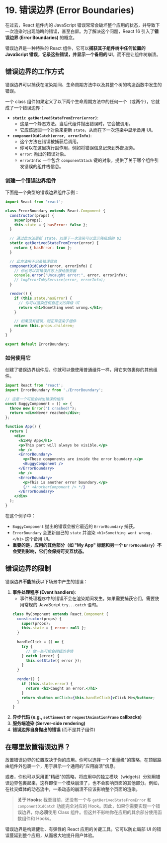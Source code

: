 # 19. 错误边界 (Error Boundaries)

在过去，React 组件内的 JavaScript 错误常常会破坏整个应用的状态，并导致下一次渲染时出现隐晦的错误，甚至白屏。为了解决这个问题，React 16 引入了**错误边界 (Error Boundaries)** 的概念。

错误边界是一种特殊的 React 组件，它可以**捕获其子组件树中任何位置的 JavaScript 错误，记录这些错误，并显示一个备用的 UI**，而不是让组件树崩溃。

## 错误边界的工作方式

错误边界可以捕获在渲染期间、生命周期方法中以及其整个树的构造函数中发生的错误。

一个 class 组件如果定义了以下两个生命周期方法中的任何一个（或两个），它就成了一个错误边界：

- **`static getDerivedStateFromError(error)`**:
    - 这是一个静态方法。当后代组件抛出错误时，它会被调用。
    - 它应该返回一个对象来更新 `state`，从而在下一次渲染中显示备用 UI。
- **`componentDidCatch(error, errorInfo)`**:
    - 这个方法在错误被捕获后调用。
    - 你可以在这里执行副作用，例如将错误信息记录到外部服务。
    - `error`: 抛出的错误对象。
    - `errorInfo`: 一个包含 `componentStack` 键的对象，提供了关于哪个组件引发错误的组件栈信息。

### 创建一个错误边界组件

下面是一个典型的错误边界组件示例：

```jsx
import React from 'react';

class ErrorBoundary extends React.Component {
  constructor(props) {
    super(props);
    this.state = { hasError: false };
  }

  // 通过此方法更新 state，以便下一次渲染可以显示降级后的 UI
  static getDerivedStateFromError(error) {
    return { hasError: true };
  }

  // 此方法用于记录错误信息
  componentDidCatch(error, errorInfo) {
    // 你也可以将错误日志上报给服务器
    console.error("Uncaught error:", error, errorInfo);
    // logErrorToMyService(error, errorInfo);
  }

  render() {
    if (this.state.hasError) {
      // 你可以渲染任何自定义的降级 UI
      return <h1>Something went wrong.</h1>;
    }

    // 如果没有错误，则正常渲染子组件
    return this.props.children; 
  }
}

export default ErrorBoundary;
```

### 如何使用它

创建了错误边界组件后，你就可以像使用普通组件一样，用它来包裹你的其他组件。

```jsx
import React from 'react';
import ErrorBoundary from './ErrorBoundary';

// 这是一个可能会抛出错误的组件
const BuggyComponent = () => {
  throw new Error("I crashed!");
  return <div>Never reached</div>;
};

function App() {
  return (
    <div>
      <h1>My App</h1>
      <p>This part will always be visible.</p>
      <hr />
      <ErrorBoundary>
        <p>These components are inside the error boundary.</p>
        <BuggyComponent />
      </ErrorBoundary>
      <hr />
      <ErrorBoundary>
        <p>This is another error boundary.</p>
        {/* <AnotherComponent /> */}
      </ErrorBoundary>
    </div>
  );
}
```
在这个例子中：
- `BuggyComponent` 抛出的错误会被它最近的 `ErrorBoundary` 捕获。
- `ErrorBoundary` 会更新自己的 `state` 并渲染 `<h1>Something went wrong.</h1>` 这个备用 UI。
- **重要的是，应用的其他部分（如 "My App" 标题和另一个 `ErrorBoundary`）不会受到影响，它们会保持可交互状态。**

## 错误边界的限制

错误边界**不能**捕获以下场景中产生的错误：

1.  **事件处理程序 (Event handlers)**:
    - 事件处理程序中的错误不会在渲染期间发生。如果需要捕获它们，需要使用常规的 JavaScript `try...catch` 语句。
    ```jsx
    class MyComponent extends React.Component {
      constructor(props) {
        super(props);
        this.state = { error: null };
      }
      
      handleClick = () => {
        try {
          // 做一些可能会抛错的事情
        } catch (error) {
          this.setState({ error });
        }
      }
      
      render() {
        if (this.state.error) {
          return <h1>Caught an error.</h1>
        }
        return <button onClick={this.handleClick}>Click Me</button>;
      }
    }
    ```
2.  **异步代码 (e.g., `setTimeout` or `requestAnimationFrame` callbacks)**
3.  **服务端渲染 (Server-side rendering)**
4.  **错误边界自身抛出的错误** (而不是其子组件)

## 在哪里放置错误边界？

放置错误边界的位置取决于你的应用。你可以选择一个"重量级"的策略，在顶层路由组件外包裹一个，用于展示一个通用的"应用崩溃"信息。

或者，你也可以采用更"精细"的策略，将应用中的独立模块（widgets）分别用错误边界包裹起来，这样即使一个模块崩溃了，也不会影响页面的其他部分。例如，在社交媒体的动态流中，一条动态的崩溃不应该影响整个页面的渲染。

> **关于 Hooks**:
> 截至目前，还没有一个与 `getDerivedStateFromError` 和 `componentDidCatch` 功能完全对应的 Hook。因此，如果你需要实现一个错误边界，你**必须**使用 Class 组件。但这并不影响你在应用的其余部分使用函数组件和 Hooks。

错误边界是构建健壮、有弹性的 React 应用的关键工具。它可以防止局部 UI 的错误蔓延到整个应用，从而极大地提升用户体验。 